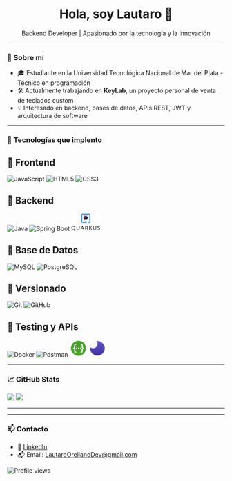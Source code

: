 <h1 align="center">Hola, soy Lautaro 👋</h1>
<p align="center">
  Backend Developer | Apasionado por la tecnología y la innovación
</p>

---

### 🧠 Sobre mí

- 🎓 Estudiante en la Universidad Tecnológica Nacional de Mar del Plata - Técnico  en programación
- 🛠️ Actualmente trabajando en **KeyLab**, un proyecto personal de venta de teclados custom
- 💡 Interesado en backend, bases de datos, APIs REST, JWT y arquitectura de software

---

### 🧰 Tecnologías que implento

<p align="left">
  
## 🎨 Frontend
<img src="https://cdn.jsdelivr.net/gh/devicons/devicon/icons/javascript/javascript-original.svg" height="40" alt="JavaScript"/>
<img src="https://cdn.jsdelivr.net/gh/devicons/devicon/icons/html5/html5-original.svg" height="40" alt="HTML5"/>
<img src="https://cdn.jsdelivr.net/gh/devicons/devicon/icons/css3/css3-original.svg" height="40" alt="CSS3"/>
  
## 🧠 Backend
<img src="https://cdn.jsdelivr.net/gh/devicons/devicon/icons/java/java-original.svg" height="40" alt="Java"/>
<img src="https://cdn.jsdelivr.net/gh/devicons/devicon/icons/spring/spring-original.svg" height="40" alt="Spring Boot"/>
<img src="assets/quarkus.svg" height="40" alt="Quarkus"/>
  
## 💾 Base de Datos
<img src="https://cdn.jsdelivr.net/gh/devicons/devicon/icons/mysql/mysql-original.svg" height="40" alt="MySQL"/>
<img src="https://cdn.jsdelivr.net/gh/devicons/devicon/icons/postgresql/postgresql-original.svg" height="40" alt="PostgreSQL"/>
  
## 🧾 Versionado
<img src="https://cdn.jsdelivr.net/gh/devicons/devicon/icons/git/git-original.svg" height="40" alt="Git"/>
<img src="https://cdn.jsdelivr.net/gh/devicons/devicon/icons/github/github-original.svg" height="40" alt="GitHub"/>
  
## 🧪 Testing y APIs
<img src="https://cdn.jsdelivr.net/gh/devicons/devicon/icons/docker/docker-original.svg" height="40" alt="Docker"/>
<img src="https://cdn.jsdelivr.net/gh/devicons/devicon/icons/postman/postman-original.svg" height="40" alt="Postman"/>
<img src="assets/swagger.svg" height="40" alt="Swagger"/>
<img src="assets/insomnia.svg" height="40" alt="Insomnia"/>
  
</p>

---

### 📈 GitHub Stats

<p align="left">
  <img src="https://github-readme-stats.vercel.app/api?username=LautaroOrellano&show_icons=true&theme=github_dark" height="150"/>
  <img src="https://github-readme-stats.vercel.app/api/top-langs/?username=LautaroOrellano&layout=compact&theme=github_dark" height="150"/>
</p>

---

---

### 📫 Contacto

- 💼 [LinkedIn](https://www.linkedin.com/in/LautaroOrellano)
- 📬 Email: LautaroOrellanoDev@gmail.com

![Profile views](https://komarev.com/ghpvc/?username=LautaroOrellano&color=blueviolet&style=plastic)


